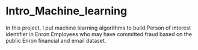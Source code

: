 # Intro_Machine_learning
In this project, I put machine learning algorithms to build Person of interest identifier in Enron Employees who may have committed fraud based on the public Enron financial and email dataset.
